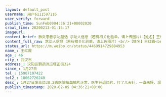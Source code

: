 ```yaml
---
layout: default_post
username: 用户6111597116
user_verify: forward
publish_time: SunFeb0904:36:21+08002020
crawl_time: 20200213-01:15:17
imageurl: 
content_brief: 肺炎患者求助超话 求助人信息（若有相关化验单，请上传图片）【姓名】王红霞【年龄】46【所在城市】武汉市【所在小区、社区】汉阳区鹦鹉洲瓜堤正街324【患病时间】1月27日【联系方式】15907197422【其他紧急联系人】18062726240【病情描述】 1月27日发高烧38.2去医院抽血拍片正常，医生开 ...全文
content_full_raw: 求助人信息（若有相关化验单，请上传图片）<br/>【姓名】王红霞<br/>【年龄】46<br/>【所在城市】武汉市<br/>【所在小区、社区】汉阳区鹦鹉洲瓜堤正街324<br/>【患病时间】1月27日<br/>【联系方式】15907197422<br/>【其他紧急联系人】18062726240<br/>【病情描述】1月27日发高烧38.2去医院抽血拍片正常，医生开退烧药，打了几天针，一直未好，现在高烧39.4头昏翻白眼，四肢无力，喉咙疼，全身流汗，打社区电话要等明天，打120说前面有200个人排队，实在没办法，急需大家帮助，求救！
status_url: https://m.weibo.cn/status/4469914729884953
name_: 王红霞
age_: 46
city_: 武汉市
address_: 汉阳区鹦鹉洲瓜堤正街324
since_: 1月27日
tel_: 15907197422
tel2_: 18062726240
desc_: 1月27日发高烧38.2去医院抽血拍片正常，医生开退烧药，打了几天针，一直未好，现在高烧39.4头昏翻白眼，四肢无力，喉咙疼，全身流汗，打社区电话要等明天，打120说前面有200个人排队，实在没办法，急需大家帮助，求救！
publish_timestamp: 2020-02-09 04:36:21+08:00
---
```

